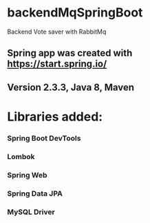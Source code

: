 # backendMqSpringBoot
Backend Vote saver with RabbitMq

## Spring app was created with https://start.spring.io/
## Version 2.3.3, Java 8, Maven
# Libraries added:
### Spring Boot DevTools
### Lombok
### Spring Web
### Spring Data JPA
### MySQL Driver
